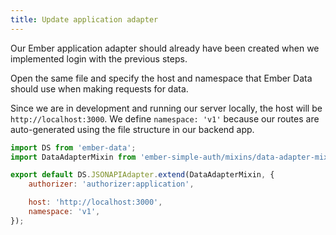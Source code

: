 ```yaml
---
title: Update application adapter
---
```


Our Ember application adapter should already have been created when we implemented login with the previous steps.

Open the same file and specify the host and namespace that Ember Data should use when making requests for data.

Since we are in development and running our server locally, the host will be `http://localhost:3000`. We define `namespace: 'v1'` because our routes are auto-generated using the file structure in our backend app.

```javascript
import DS from 'ember-data';
import DataAdapterMixin from 'ember-simple-auth/mixins/data-adapter-mixin';

export default DS.JSONAPIAdapter.extend(DataAdapterMixin, {
    authorizer: 'authorizer:application',

    host: 'http://localhost:3000',
    namespace: 'v1',
});
```
